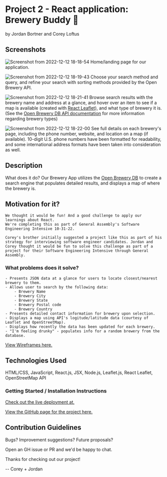 # Project 2 - React application: Brewery Buddy 🍻️
by Jordan Bortner and Corey Loftus

## Screenshots
![Screenshot from 2022-12-12 18-18-54](https://user-images.githubusercontent.com/115664302/207182380-f1f72002-f4ab-4516-86c0-0b60e470908c.png)
Home/landing page for our application.

![Screenshot from 2022-12-12 18-19-43](https://user-images.githubusercontent.com/115664302/207182492-793aa4bd-d8b3-418b-a02c-4cba28f181fc.png)
Choose your search method and query, and refine your search with sorting methods provided by the Open Brewery API.

![Screenshot from 2022-12-12 18-21-41](https://user-images.githubusercontent.com/115664302/207182645-92e220f8-c0b8-4dd4-9a89-88b8416d58c6.png)
Browse search results with the brewery name and address at a glance, and hover over an item to see if a map is available (created with [React Leaflet](https://react-leaflet.js.org/ 'React Leaflet')), and what type of brewery it is. (See the [Open Brewery DB API documentation](https://www.openbrewerydb.org/documentation 'Open Brewery DB API documentation') for more information regarding brewery types)

![Screenshot from 2022-12-12 18-22-00](https://user-images.githubusercontent.com/115664302/207183617-1c2049a6-dbd5-4304-81c8-a6a17c386d17.png)
See full details on each brewery's page, including the phone number, website, and location on a map (if available). 10-digit U.S. phone numbers have been formatted for readability, and some international address formats have been taken into consideration as well.

## Description
What does it do?
    Our Brewery App utilizes the [Open Brewery DB](http://openbrewerydb.org 'Open Brewery DB') to create a search engine that populates detailed results, and displays a map of where the brewery is.

## Motivation for it?
    We thought it would be fun! And a good challenge to apply our learnings about React.
    We're completing this as part of General Assembly's Software Engineering Intensive 10-31-22.

    Corey's brother initially suggested a project like this as part of his strategy for interviewing software engineer candidates. Jordan and Corey thought it would be fun to solve this challenge as part of a project for their Software Engineering Intensive through General Assembly.
    

### What problems does it solve?
    - Presents JSON data at a glance for users to locate closest/nearest brewery to them.
    - Allows user to search by the following data: 
        - Brewery Name
        - Brewery City
        - Brewery State
        - Brewery Postal code
        - Brewery Country
    - Presents detailed contact information for brewery upon selection.
    - Displays a map using API's logitude/latitude data (courtesy of Leaflet and OpenStreetMap).
    - Displays how recently the data has been updated for each brewery.
    - "I'm feeling drunky" - populates info for a random brewery from the database.

[View Wireframes here.](https://www.figma.com/file/e6enmnOm2qxQZ9M8Jpu6UA/SEI-10-31-Jordan-Corey-Project-2?node-id=13%3A175&t=KfdDK5iFTTBwkvj3-1)


## Technologies Used
HTML/CSS, JavaScript, React.js, JSX, Node.js, Leaflet.js, React Leaflet, OpenStreetMap API

### Getting Started / Installation Instructions
[Check out the live deployment at.](https://dreamy-bienenstitch-fd35ba.netlify.app/)

[View the GitHub page for the project here.](https://github.com/jordbort/project-2-brewery-app)


## Contribution Guidelines
Bugs?
Improvement suggestions?
Future proposals?

Open an GH issue or PR and we'd be happy to chat.

Thanks for checking out our project!

-- Corey + Jordan
